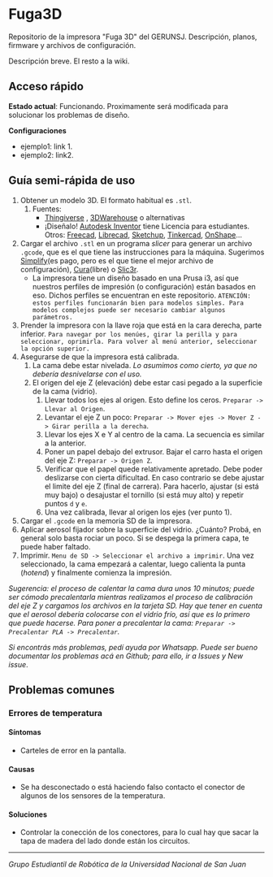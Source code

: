 # Fuga3D
Repositorio de la impresora "Fuga 3D" del GERUNSJ. Descripción, planos, firmware y archivos de configuración.

Descripción breve. El resto a la wiki.

## Acceso rápido

**Estado actual**: Funcionando. Proximamente será modificada para solucionar los problemas de diseño.

**Configuraciones**

- ejemplo1: link 1.
- ejemplo2: link2.


## Guía semi-rápida de uso


1. Obtener un modelo 3D. El formato habitual es `.stl`.
    1. Fuentes:
        - [Thingiverse](https://www.thingiverse.com/) , [3DWarehouse](https://3dwarehouse.sketchup.com/) o alternativas
        - ¡Diseñalo! [Autodesk Inventor](https://latinoamerica.autodesk.com/products/inventor/overview) tiene Licencia para estudiantes. Otros: [Freecad](https://www.freecadweb.org/), [Librecad](http://librecad.org), [Sketchup](https://www.sketchup.com/es), [Tinkercad](https://www.tinkercad.com), [OnShape](https://www.onshape.com/)...
2. Cargar el archivo `.stl` en un programa _slicer_ para generar un archivo `.gcode`, que es el que tiene las instrucciones para la máquina. Sugerimos [Simplify](https://www.simplify3d.com/)(es pago, pero es el que tiene el mejor archivo de configuración), [Cura](https://ultimaker.com/en/products/cura-software)(libre) o [Slic3r](http://www.prusa3d.com/slic3r-prusa-edition/).
    - La impresora tiene un diseño basado en una Prusa i3, así que nuestros perfiles de impresión (o configuración) están basados en eso. Dichos perfiles se encuentran en este repositorio. `ATENCIÓN: estos perfiles funcionarán bien para modelos simples. Para modelos complejos puede ser necesario cambiar algunos parámetros.`
3. Prender la impresora con la llave roja que está en la cara derecha, parte inferior. `Para navegar por los menúes, girar la perilla y para seleccionar, oprimirla. Para volver al menú anterior, seleccionar la opción superior.`
3. Asegurarse de que la impresora está calibrada.
    1. La cama debe estar nivelada. _Lo asumimos como cierto, ya que no debería desnivelarse con el uso._
    2. El origen del eje Z (elevación) debe estar casi pegado a la superficie de la cama (vidrio).
        1. Llevar todos los ejes al origen. Esto define los ceros. `Preparar -> Llevar al Origen`.
        2. Levantar el eje Z un poco: `Preparar -> Mover ejes -> Mover Z -> Girar perilla a la derecha`.
        3. Llevar los ejes X e Y al centro de la cama. La secuencia es similar a la anterior.
        4. Poner un papel debajo del extrusor. Bajar el carro hasta el origen del eje Z: `Preparar -> Origen Z`.
        5. Verificar que el papel quede relativamente apretado. Debe poder deslizarse con cierta dificultad. En caso contrario se debe ajustar el limite del eje Z (final de carrera). Para hacerlo, ajustar (si está muy bajo) o desajustar el tornillo (si está muy alto) y repetir puntos `d` y `e`.
        6. Una vez calibrada, llevar al origen los ejes (ver punto 1).
4. Cargar el `.gcode` en la memoria SD de la impresora.
5. Aplicar aerosol fijador sobre la superficie del vidrio. ¿Cuánto? Probá, en general solo basta rociar un poco. Si se despega la primera capa, te puede haber faltado.
6. Imprimir. `Menu de SD -> Seleccionar el archivo a imprimir`. Una vez seleccionado, la cama empezará a calentar, luego calienta la punta (_hotend_) y finalmente comienza la impresión.

_Sugerencia: el proceso de calentar la cama dura unos 10 minutos; puede ser cómodo precalentarla mientras realizamos el proceso de calibración del eje Z y cargamos los archivos en la tarjeta SD. Hay que tener en cuenta que el aerosol debería colocarse con el vidrio frío, así que es lo primero que puede hacerse. Para poner a precalentar la cama: `Preparar -> Precalentar PLA -> Precalentar`._

_Si encontrás más problemas, pedí ayuda por Whatsapp. Puede ser bueno documentar los problemas acá en Github; para ello, ir a _Issues_ y _New issue__.



## Problemas comunes
### Errores de temperatura
#### Síntomas
- Carteles de error en la pantalla.
#### Causas
- Se ha desconectado o está haciendo falso contacto el conector de algunos de los sensores de la temperatura.
#### Soluciones
- Controlar la conección de los conectores, para lo cual hay que sacar la tapa de madera del lado donde están los circuitos.

---------------------

_Grupo Estudiantil de Robótica de la Universidad Nacional de San Juan_
